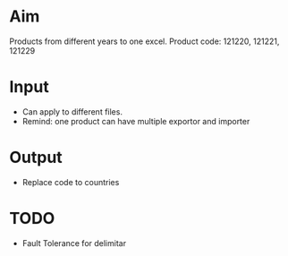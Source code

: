# Aim
Products from different years to one excel.
Product code: 121220, 121221, 121229

# Input
- Can apply to different files.
- Remind: one product can have multiple exportor and importer

# Output
- Replace code to countries




# TODO
- Fault Tolerance for delimitar
